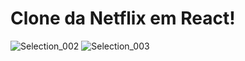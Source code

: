 # Clone da Netflix em React!

![Selection_002](https://user-images.githubusercontent.com/8212327/94876787-19566b00-042f-11eb-8134-30deef470220.png)
![Selection_003](https://user-images.githubusercontent.com/8212327/94876793-1bb8c500-042f-11eb-8fec-73cb95aa574a.png)
